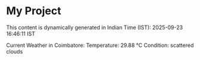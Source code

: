 # My Project

This content is dynamically generated in Indian Time (IST): 2025-09-23 16:46:11 IST


Current Weather in Coimbatore:
Temperature: 29.88 °C
Condition: scattered clouds
